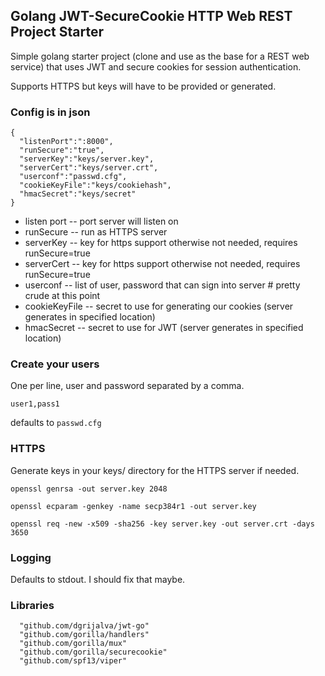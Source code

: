## Golang JWT-SecureCookie HTTP Web REST Project Starter

Simple golang starter project (clone and use as the base for a REST web service) that uses JWT and secure cookies for session authentication.

Supports HTTPS but keys will have to be provided or generated.

### Config is in json

```
{
  "listenPort":":8000",
  "runSecure":"true",
  "serverKey":"keys/server.key",
  "serverCert":"keys/server.crt",
  "userconf":"passwd.cfg",
  "cookieKeyFile":"keys/cookiehash",
  "hmacSecret":"keys/secret"
}
```

- listen port -- port server will listen on
- runSecure -- run as HTTPS server
- serverKey -- key for https support otherwise not needed, requires runSecure=true
- serverCert -- key for https support otherwise not needed, requires runSecure=true
- userconf -- list of user, password that can sign into server # pretty crude at this point
- cookieKeyFile -- secret to use for generating our cookies (server generates in specified location)
- hmacSecret -- secret to use for JWT (server generates in specified location)

### Create your users 

One per line, user and password separated by a comma.

```
user1,pass1

```

defaults to `passwd.cfg`


### HTTPS 

Generate keys in your keys/ directory for the HTTPS server if needed.

```
openssl genrsa -out server.key 2048

openssl ecparam -genkey -name secp384r1 -out server.key

openssl req -new -x509 -sha256 -key server.key -out server.crt -days 3650
```


### Logging 

Defaults to stdout.  I should fix that maybe.

### Libraries

```
  "github.com/dgrijalva/jwt-go"
  "github.com/gorilla/handlers"
  "github.com/gorilla/mux"
  "github.com/gorilla/securecookie"
  "github.com/spf13/viper"
``` 


